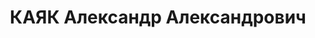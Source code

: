 ---
title: КАЯК Александр Александрович
description: 'Род. в 1896, латыш, член ВКП(б) с 03.1917, в органах НКВД с 1919.

  Звание: капитан ГБ.

  Награды: 20.12.1932 - знак «Почетный работник ВЧК—ОГПУ (XV)».

  сотр. 7 отдела ГУГБ НКВД СССР.

  Арестован 14.09.1937. Осужден в особом порядке, ВМН. Расстрелян 04.11.1937, Москва.

  Реабилитирован 11.08.1956.'
---